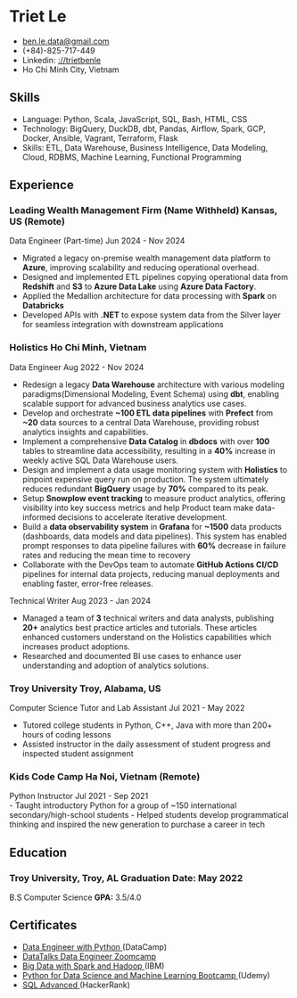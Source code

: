 <!-- The (first) h1 will be used as the <title> of the HTML page -->
# Triet Le

<!-- The unordered list immediately after the h1 will be formatted on a single
line. It is intended to be used for contact details -->
- ben.le.data@gmail.com
- (+84)-825-717-449
<span class='br'></span>
- Linkedin: [://trietbenle](https://www.linkedin.com/in/trietbenle/)
- Ho Chi Minh City, Vietnam

## Skills
 - Language: Python, Scala, JavaScript, SQL, Bash, HTML, CSS
 - Technology: BigQuery, DuckDB, dbt, Pandas, Airflow, Spark, GCP, Docker, Ansible, Vagrant, Terraform, Flask
 - Skills: ETL, Data Warehouse, Business Intelligence, Data Modeling, Cloud, RDBMS, Machine Learning, Functional Programming

## Experience
<!-- You have to wrap the "left" and "right" half of these headings in spans by
hand -->

### <span>Leading Wealth Management Firm (Name Withheld)</span> <span>Kansas, US (Remote)</span>
<div class="subheader"><span>Data Engineer (Part-time)</span> <span>Jun 2024 - Nov 2024</span></div>

- Migrated a legacy on-premise wealth management data platform to **Azure**, improving scalability and reducing operational overhead.
- Designed and implemented ETL pipelines copying operational data from **Redshift** and **S3** to **Azure Data Lake** using **Azure Data Factory**.
- Applied the Medallion architecture for data processing with **Spark** on **Databricks**
- Developed APIs with **.NET** to expose system data from the Silver layer for seamless integration with downstream applications

### <span>Holistics</span> <span>Ho Chi Minh, Vietnam</span>
<div class="subheader"><span>Data Engineer</span> <span>Aug 2022 - Nov 2024</span></div>

- Redesign a legacy **Data Warehouse** architecture with various modeling paradigms(Dimensional Modeling, Event Schema) using **dbt**, enabling scalable support for advanced business analytics use cases.
- Develop and orchestrate **~100 ETL data pipelines** with **Prefect** from **~20** data sources to a central Data Warehouse, providing robust analytics insights and capabilities.
- Implement a comprehensive **Data Catalog** in **dbdocs** with over **100** tables to streamline data accessibility, resulting in a **40%** increase in weekly active SQL Data Warehouse users.
- Design and implement a data usage monitoring system with **Holistics** to pinpoint expensive query run on production. The system ultimately reduces redundant **BigQuery** usage by **70%** compared to its peak.
- Setup **Snowplow event tracking** to measure product analytics, offering visibility into key success metrics and help Product team make data-informed decisions to accelerate iterative development.
- Build a **data observability system** in **Grafana** for **~1500** data products (dashboards, data models and data pipelines). This system has enabled prompt responses to data pipeline failures with **60%** decrease in failure rates and reducing the mean time to recovery
- Collaborate with the DevOps team to automate **GitHub Actions CI/CD** pipelines for internal data projects, reducing manual deployments and enabling faster, error-free releases.

<div class="subheader">
  <span> Technical Writer </span> 
  <span>Aug 2023 - Jan 2024</span>
</div>

- Managed a team of **3** technical writers and data analysts, publishing **20+** analytics best practice articles and tutorials. These articles enhanced customers understand on the Holistics capabilities which increases product adoptions.
- Researched and documented BI use cases to enhance user understanding and adoption of analytics solutions. 

### <span>Troy University</span> <span>Troy, Alabama, US</span>
<div class="subheader"><span>Computer Science Tutor and Lab Assistant</span> <span>Jul 2021 - May 2022</span></div>

- Tutored college students in Python, C++, Java with more than 200+ hours of coding lessons 
-	Assisted instructor in the daily assessment of student progress and inspected student assignment

### <span>Kids Code Camp</span> <span>Ha Noi, Vietnam (Remote)</span>
<div class="subheader"><span>Python Instructor</span> <span>Jul 2021 - Sep 2021</span></div>
- Taught introductory Python for a group of ~150 international secondary/high-school students
- Helped students develop programmatical thinking and inspired the new generation to purchase a career in tech

## Education
### <span>Troy University, Troy, AL</span> <span>Graduation Date: May 2022</span>
<div class="subheader"><span>B.S Computer Science</span> <span><strong>GPA:</strong> 3.5/4.0</span></div>

## Certificates
- [ Data Engineer with Python ](https://www.datacamp.com/statement-of-accomplishment/track/6c5e5eacdffba0305fdac6454ba4cc5cc4520d30) (DataCamp)
- [ DataTalks Data Engineer Zoomcamp](https://certificate.datatalks.club/dezoomcamp/2023/4ba3d86420dd8c7f12e235aeab4bfd9fe5a76e31.pdf)
- [ Big Data with Spark and Hadoop ](https://www.coursera.org/account/accomplishments/certificate/PKZ35UK8GP3T) (IBM)
- [ Python for Data Science and Machine Learning Bootcamp ](https://www.udemy.com/certificate/UC-4caa39bf-5639-49b9-be48-e2f1ff6beea8/) (Udemy)
- [ SQL Advanced ](https://www.hackerrank.com/certificates/iframe/0d10b33f3f67) (HackerRank)
